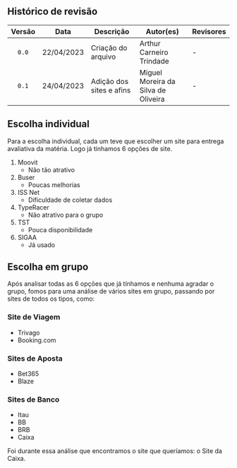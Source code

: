 ## Histórico de revisão

| Versão     | Data        | Descrição            | Autor(es)                          | Revisores  |
| :--------: | :---------: | -------------------- | ---------------------------------- | ---------- |
| `0.0`      |  22/04/2023 | Criação do arquivo   | Arthur Carneiro Trindade           | -          |
| `0.1`      |  24/04/2023 | Adição dos sites e afins   | Miguel Moreira da Silva de Oliveira         | -          |

## Escolha individual

Para a escolha individual, cada um teve que escolher um site para entrega avaliativa da matéria. Logo já tínhamos 6 opções de site.

1. Moovit
    - Não tão atrativo
2. Buser
    - Poucas melhorias
3. ISS Net
    - Dificuldade de coletar dados
4. TypeRacer
    - Não atrativo para o grupo
5. TST
    - Pouca disponibilidade
6. SIGAA
    - Já usado

## Escolha em grupo

Após analisar todas as 6 opções que já tínhamos e nenhuma agradar o grupo, fomos para uma análise de vários sites em grupo, passando por sites de todos os tipos, como:

### Site de Viagem
- Trivago
- Booking.com

### Sites de Aposta
- Bet365
- Blaze

### Sites de Banco
- Itau
- BB
- BRB
- Caixa

Foi durante essa análise que encontramos o site que queríamos: o Site da Caixa.


